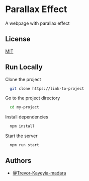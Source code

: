 # Parallax Effect

A webpage with parallax effect

## License

[MIT](https://choosealicense.com/licenses/mit/)

## Run Locally

Clone the project

```bash
  git clone https://link-to-project
```

Go to the project directory

```bash
  cd my-project
```

Install dependencies

```bash
  npm install
```

Start the server

```bash
  npm run start
```

## Authors

- [@Trevor-Kayeyia-madara](https://github.com/Trevor-Kayeyia-Madara)
